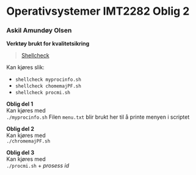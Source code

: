 
# Operativsystemer IMT2282 Oblig 2 <br>
### Askil Amundøy Olsen <br>

**Verktøy brukt for kvalitetsikring** <br>
> [Shellcheck](https://github.com/koalaman/shellcheck) <br>

Kan kjøres slik: <br>
- `shellcheck myprocinfo.sh`
- `shellcheck chomemajPF.sh`
- `shellcheck procmi.sh`

**Oblig del 1**<br>
Kan kjøres med <br>
`./myprocinfo.sh`
Filen `menu.txt` blir brukt her til å printe menyen i scriptet <br>

**Oblig del 2**<br>
Kan kjøres med <br>
`./chromemajPF.sh`

**Oblig del 3**<br>
Kan kjøres med <br>
`./procmi.sh` + *prosess id*

